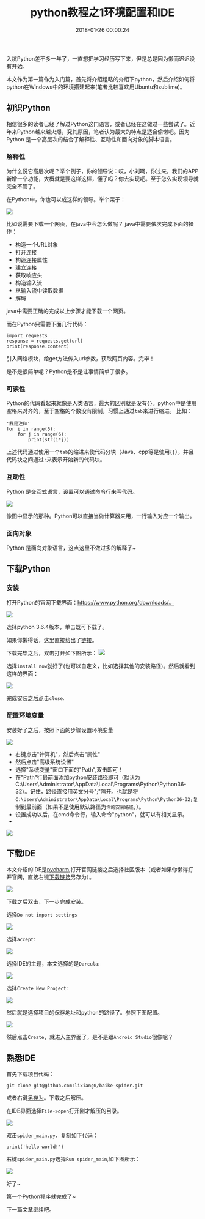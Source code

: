 ﻿---
title: "python教程之1环境配置和IDE"
category: python
layout: post
tags: [other,python]
date: '2018-01-26 00:00:24'
---

入坑Python差不多一年了，一直想把学习经历写下来，但是总是因为懒而迟迟没有开始。

本文作为第一篇作为入门篇，首先将介绍粗略的介绍下python，然后介绍如何将python在Windows中的环境搭建起来(笔者比较喜欢用Ubuntu和sublime)。

## 初识Python

相信很多的读者已经了解过Python这门语言，或者已经在这做过一些尝试了。近年来Python越来越火爆，究其原因，笔者认为最大的特点是适合偷懒吧。因为Python 是一个高层次的结合了解释性、互动性和面向对象的脚本语言。


### 解释性
为什么说它高层次呢？举个例子，你的领导说：哎，小刘啊，你过来，我们的APP新增一个功能，大概就是要这样这样，懂了吗？你去实现吧。至于怎么实现领导就完全不管了。

在Python中，你也可以成这样的领导。举个栗子：

![](/imgs/python-1-1.png)


比如说需要下载一个网页，在java中会怎么做呢？
java中需要依次完成下面的操作：

- 构造一个URL对象
- 打开连接
- 构造连接属性
- 建立连接
- 获取响应头
- 构造输入流
- 从输入流中读取数据
- 解码

java中需要正确的完成以上步骤才能下载一个网页。

而在Python只需要下面几行代码：

```
import requests
response = requests.get(url)
print(response.content)
```
引入网络模块，给get方法传入url参数，获取网页内容。完毕！

是不是很简单呢？Python是不是让事情简单了很多。


### 可读性

Python的代码看起来就像是人类语言，最大的区别就是没有```{}```。python中是使用空格来对齐的，至于空格的个数没有限制，习惯上通过```tab```来进行缩进。
比如：
```
'我是注释'
for i in range(5):
    for j in range(6):
        print(str(i*j))
```
上述代码通过使用一个```tab```的缩进来使代码分块（Java、cpp等是使用```{}```），并且代码块之间通过```:```来表示开始新的代码块。

### 互动性

Python 是交互式语言，设置可以通过命令行来写代码。

![](/imgs/python-1-7.png)

像图中显示的那种。Python可以直接当做计算器来用，一行输入对应一个输出。
### 面向对象

Python 是面向对象语言，这点这里不做过多的解释了~


## 下载Python

### 安装
打开Python的官网下载界面：https://www.python.org/downloads/。

![](/imgs/python-1-2.png)

选择python 3.6.4版本，单击既可下载了。

如果你懒得话，这里直接给出了[链接](https://www.python.org/ftp/python/3.6.4/python-3.6.4.exe
)。

下载完毕之后，双击打开如下图所示：
![](/imgs/python-1-3.png)

选择```install now```就好了(也可以自定义，比如选择其他的安装路径)。然后就看到这样的界面：

![](/imgs/python-1-4.png)

完成安装之后点击```close```.

### 配置环境变量
安装好了之后，按照下面的步骤设置环境变量

![](/imgs/python-1-5.png)

- 右键点击"计算机"，然后点击"属性"
- 然后点击"高级系统设置"
- 选择"系统变量"窗口下面的"Path",双击即可！
- 在"Path"行最前面添加python安装路径即可（默认为C:\Users\Administrator\AppData\Local\Programs\Python\Python36-32）。记住，路径直接用英文分号";"隔开。也就是将```C:\Users\Administrator\AppData\Local\Programs\Python\Python36-32;```复制到最前面（如果不是使用默认路径为```你的安装路径;```）。
- 设置成功以后，在cmd命令行，输入命令"python"，就可以有相关显示。
- 
![](/imgs/python-1-6.png)

## 下载IDE

本文介绍的IDE是[pycharm](https://www.jetbrains.com/pycharm/download/),打开官网链接之后选择社区版本（或者如果你懒得打开官网，直接右键[下载链接](https://download.jetbrains.8686c.com/python/pycharm-community-2017.3.3.exe)另存为）。

![](/imgs/python-1-8.png)


下载之后双击，下一步完成安装。

选择```Do not import settings```

![](/imgs/python-1-9.png)

选择```accept```:

![](/imgs/python-1-10.png)

选择IDE的主题，本文选择的是```Darcula```:

![](/imgs/python-1-11.png)

选择```Create New Project```:

![](/imgs/python-1-12.png)

然后就是选择项目的保存地址和python的路径了。参照下图配置。

![](/imgs/python-1-13.png)

然后点击```Create```，就进入主界面了，是不是跟```Android Studio```很像呢？

## 熟悉IDE

首先下载项目代码：
```
git clone git@github.com:lixiang0/baike-spider.git

```
或者右键[另存为](https://codeload.github.com/lixiang0/baike-spider/zip/master)。下载之后解压。

在IDE界面选择```File->open```打开刚才解压的目录。

![](/imgs/python-1-14.png)


双击```spider_main.py```，复制如下代码：

```
print('hello world!')
```

右键```spider_main.py```选择```Run spider_main```,如下图所示：

![](/imgs/python-1-16.png)

好了~

第一个Python程序就完成了~

下一篇文章继续吧。



